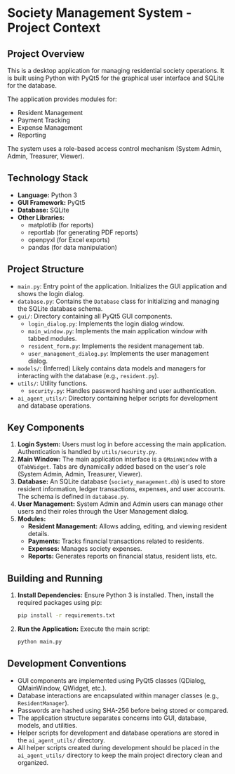 # Society Management System - Project Context

## Project Overview

This is a desktop application for managing residential society operations. It is built using Python with PyQt5 for the graphical user interface and SQLite for the database.

The application provides modules for:

- Resident Management
- Payment Tracking
- Expense Management
- Reporting

The system uses a role-based access control mechanism (System Admin, Admin, Treasurer, Viewer).

## Technology Stack

- **Language:** Python 3
- **GUI Framework:** PyQt5
- **Database:** SQLite
- **Other Libraries:**
  - matplotlib (for reports)
  - reportlab (for generating PDF reports)
  - openpyxl (for Excel exports)
  - pandas (for data manipulation)

## Project Structure

- `main.py`: Entry point of the application. Initializes the GUI application and shows the login dialog.
- `database.py`: Contains the `Database` class for initializing and managing the SQLite database schema.
- `gui/`: Directory containing all PyQt5 GUI components.
  - `login_dialog.py`: Implements the login dialog window.
  - `main_window.py`: Implements the main application window with tabbed modules.
  - `resident_form.py`: Implements the resident management tab.
  - `user_management_dialog.py`: Implements the user management dialog.
- `models/`: (Inferred) Likely contains data models and managers for interacting with the database (e.g., `resident.py`).
- `utils/`: Utility functions.
  - `security.py`: Handles password hashing and user authentication.
- `ai_agent_utils/`: Directory containing helper scripts for development and database operations.

## Key Components

1.  **Login System:** Users must log in before accessing the main application. Authentication is handled by `utils/security.py`.
2.  **Main Window:** The main application interface is a `QMainWindow` with a `QTabWidget`. Tabs are dynamically added based on the user's role (System Admin, Admin, Treasurer, Viewer).
3.  **Database:** An SQLite database (`society_management.db`) is used to store resident information, ledger transactions, expenses, and user accounts. The schema is defined in `database.py`.
4.  **User Management:** System Admin and Admin users can manage other users and their roles through the User Management dialog.
5.  **Modules:**
    - **Resident Management:** Allows adding, editing, and viewing resident details.
    - **Payments:** Tracks financial transactions related to residents.
    - **Expenses:** Manages society expenses.
    - **Reports:** Generates reports on financial status, resident lists, etc.

## Building and Running

1.  **Install Dependencies:** Ensure Python 3 is installed. Then, install the required packages using pip:
    ```bash
    pip install -r requirements.txt
    ```
2.  **Run the Application:** Execute the main script:
    ```bash
    python main.py
    ```

## Development Conventions

- GUI components are implemented using PyQt5 classes (QDialog, QMainWindow, QWidget, etc.).
- Database interactions are encapsulated within manager classes (e.g., `ResidentManager`).
- Passwords are hashed using SHA-256 before being stored or compared.
- The application structure separates concerns into GUI, database, models, and utilities.
- Helper scripts for development and database operations are stored in the `ai_agent_utils/` directory.
- All helper scripts created during development should be placed in the `ai_agent_utils/` directory to keep the main project directory clean and organized.